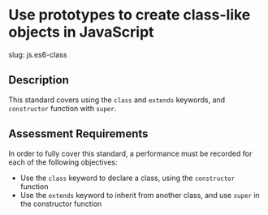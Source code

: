 # Use prototypes to create class-like objects in JavaScript

slug: js.es6-class

## Description
This standard covers using the `class` and `extends` keywords, and `constructor` function with `super`.

## Assessment Requirements
In order to fully cover this standard, a performance must be recorded for each of the following objectives:

- Use the `class` keyword to declare a class, using the `constructor` function
- Use the `extends` keyword to inherit from another class, and use `super` in the constructor function
